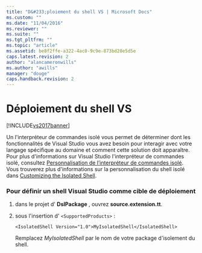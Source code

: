 ```yaml
---
title: "D&#233;ploiement du shell VS | Microsoft Docs"
ms.custom: ""
ms.date: "11/04/2016"
ms.reviewer: ""
ms.suite: ""
ms.tgt_pltfrm: ""
ms.topic: "article"
ms.assetid: be8f2ffe-a322-4ac0-9c9e-873bd28e5d5e
caps.latest.revision: 2
author: "alancameronwills"
ms.author: "awills"
manager: "douge"
caps.handback.revision: 2
---
```

# D&#233;ploiement du shell VS
[!INCLUDE[vs2017banner](../code-quality/includes/vs2017banner.md)]

Un l'interpréteur de commandes isolé vous permet de déterminer dont les fonctionnalités de Visual Studio vous avez besoin pour interagir avec votre langage spécifique au domaine et comment cette solution doit apparaître.  Pour plus d'informations sur Visual Studio l'interpréteur de commandes isolé, consultez [Personnalisation de l’interpréteur de commandes isolé](../extensibility/customizing-the-isolated-shell.md).  Vous trouverez plus d'informations sur la personnalisation du shell isolé dans [Customizing the Isolated Shell](http://msdn.microsoft.com/fr-fr/d75463cd-1155-42e4-8b7a-046ed6becbbf).  
  
### Pour définir un shell Visual Studio comme cible de déploiement  
  
1.  dans le projet d' **DslPackage** , ouvrez **source.extension.tt**.  
  
2.  sous l'insertion d' `<SupportedProducts>` :  
  
    ```  
    <IsolatedShell Version="1.0">MyIsolatedShell</IsolatedShell>  
    ```  
  
     Remplacez *MyIsolatedShell* par le nom de votre package d'isolement du shell.